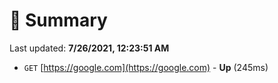 # 📖 Summary
Last updated: **7/26/2021, 12:23:51 AM**

- `GET` [https://google.com](https://google.com) - **Up** (245ms)
